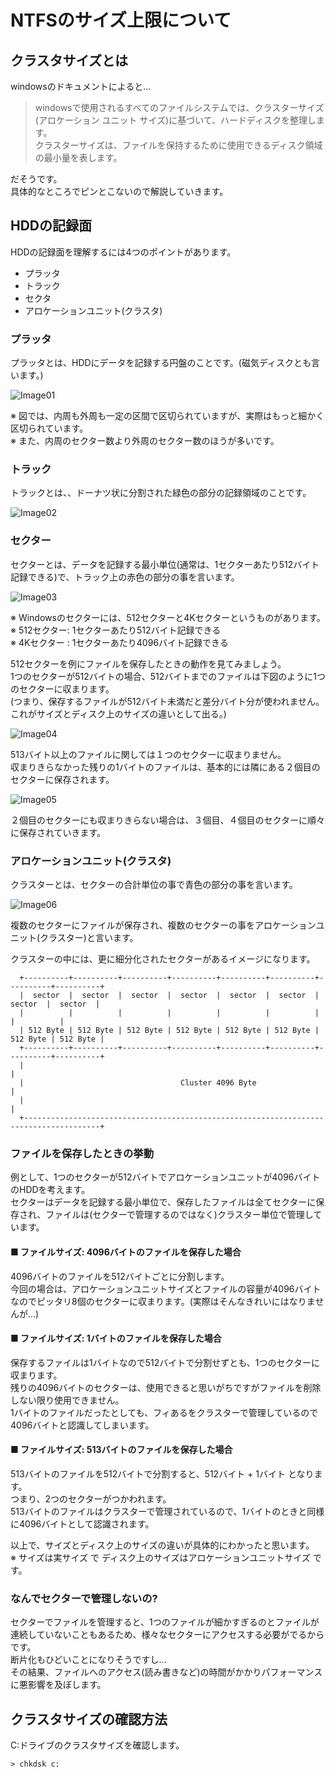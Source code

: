 # NTFSのサイズ上限について
## クラスタサイズとは
windowsのドキュメントによると...
> windowsで使用されるすべてのファイルシステムでは、クラスターサイズ(アロケーション ユニット サイズ)に基づいて、ハードディスクを整理します。  
> クラスターサイズは、ファイルを保持するために使用できるディスク領域の最小量を表します。

だそうです。  
具体的なところでピンとこないので解説していきます。
## HDDの記録面
HDDの記録面を理解するには4つのポイントがあります。
- プラッタ
- トラック
- セクタ
- アロケーションユニット(クラスタ)

### プラッタ
プラッタとは、HDDにデータを記録する円盤のことです。(磁気ディスクとも言います。)
  
![Image01](./images/ntfs-01.jpg)
  
※ 図では、内周も外周も一定の区間で区切られていますが、実際はもっと細かく区切られています。  
※ また、内周のセクター数より外周のセクター数のほうが多いです。
### トラック
トラックとは、、ドーナツ状に分割された緑色の部分の記録領域のことです。
  
![Image02](./images/ntfs-02.jpg)
  
### セクター
セクターとは、データを記録する最小単位(通常は、1セクターあたり512バイト記録できる)で、トラック上の赤色の部分の事を言います。
  
![Image03](./images/ntfs-03.jpg)
  
※ Windowsのセクターには、512セクターと4Kセクターというものがあります。  
※ 512セクター: 1セクターあたり512バイト記録できる  
※ 4Kセクター : 1セクターあたり4096バイト記録できる  
  
512セクターを例にファイルを保存したときの動作を見てみましょう。  
1つのセクターが512バイトの場合、512バイトまでのファイルは下図のように1つのセクターに収まります。  
(つまり、保存するファイルが512バイト未満だと差分バイト分が使われません。これがサイズとディスク上のサイズの違いとして出る。)
  
![Image04](./images/ntfs-04.jpg)
  
513バイト以上のファイルに関しては１つのセクターに収まりません。  
収まりきらなかった残りの1バイトのファイルは、基本的には隣にある２個目のセクターに保存されます。
  
![Image05](./images/ntfs-05.jpg)
  
２個目のセクターにも収まりきらない場合は、３個目、４個目のセクターに順々に保存されていきます。
### アロケーションユニット(クラスタ)
クラスターとは、セクターの合計単位の事で青色の部分の事を言います。  
  
![Image06](./images/ntfs-06.jpg)
  
複数のセクターにファイルが保存され、複数のセクターの事をアロケーションユニット(クラスター)と言います。  
  
クラスターの中には、更に細分化されたセクターがあるイメージになります。
```
  +----------+----------+----------+----------+----------+----------+----------+----------+
  |  sector  |  sector  |  sector  |  sector  |  sector  |  sector  |  sector  |  sector  |
  |          |          |          |          |          |          |          |          |
  | 512 Byte | 512 Byte | 512 Byte | 512 Byte | 512 Byte | 512 Byte | 512 Byte | 512 Byte |
  +----------+----------+----------+----------+----------+----------+----------+----------+
  |                                                                                       |
  |                                   Cluster 4096 Byte                                   |
  |                                                                                       |
  +---------------------------------------------------------------------------------------+
```
### ファイルを保存したときの挙動
例として、1つのセクターが512バイトでアロケーションユニットが4096バイトのHDDを考えます。  
セクターはデータを記録する最小単位で、保存したファイルは全てセクターに保存され、ファイルは(セクターで管理するのではなく)クラスター単位で管理しています。
#### ■ ファイルサイズ: 4096バイトのファイルを保存した場合
4096バイトのファイルを512バイトごとに分割します。  
今回の場合は、アロケーションユニットサイズとファイルの容量が4096バイトなのでピッタリ8個のセクターに収まります。(実際はそんなきれいにはなりませんが...)

#### ■ ファイルサイズ: 1バイトのファイルを保存した場合
保存するファイルは1バイトなので512バイトで分割せずとも、1つのセクターに収まります。  
残りの4096バイトのセクターは、使用できると思いがちですがファイルを削除しない限り使用できません。  
1バイトのファイルだったとしても、フィあるをクラスターで管理しているので4096バイトと認識してしまいます。

#### ■ ファイルサイズ: 513バイトのファイルを保存した場合
513バイトのファイルを512バイトで分割すると、512バイト + 1バイト となります。  
つまり、2つのセクターがつかわれます。  
513バイトのファイルはクラスターで管理されているので、1バイトのときと同様に4096バイトとして認識されます。
  
以上で、サイズとディスク上のサイズの違いが具体的にわかったと思います。  
※ サイズは実サイズ で ディスク上のサイズはアロケーションユニットサイズ です。

### なんでセクターで管理しないの?
セクターでファイルを管理すると、1つのファイルが細かすぎるのとファイルが連続していないこともあるため、様々なセクターにアクセスする必要がでるからです。  
断片化もひどいことになりそうですし...  
その結果、ファイルへのアクセス(読み書きなど)の時間がかかりパフォーマンスに悪影響を及ぼします。
## クラスタサイズの確認方法
C:ドライブのクラスタサイズを確認します。
```
> chkdsk c:
```
